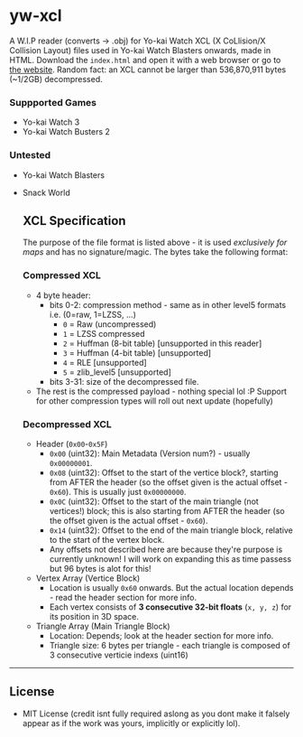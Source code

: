 # yw-xcl
A W.I.P reader (converts -> .obj) for Yo-kai Watch XCL (X CoLlision/X Collision Layout) files used in Yo-kai Watch Blasters onwards, made in HTML. Download the `index.html` and open it with a web browser or go to [the website](https://n123git.github.io/yw-xcl). Random fact: an XCL cannot be larger than 536,870,911 bytes (~1/2GB) decompressed.

### Suppported Games
* Yo-kai Watch 3
* Yo-kai Watch Busters 2

### Untested
* Yo-kai Watch Blasters
* Snack World

  ## XCL Specification
  The purpose of the file format is listed above - it is used *exclusively for maps* and has no signature/magic.
  The bytes take the following format:
  
  ### Compressed XCL
  * 4 byte header:
     * bits 0-2: compression method - same as in other level5 formats i.e. (0=raw, 1=LZSS, ...)
       * `0` = Raw (uncompressed)
       * `1` = LZSS compressed
       * `2` = Huffman (8-bit table) \[unsupported in this reader]
       * `3` = Huffman (4-bit table) \[unsupported]
       * `4` = RLE \[unsupported]
       * `5` = zlib\_level5 \[unsupported]
     * bits 3-31: size of the decompressed file.
  * The rest is the compressed payload - nothing special lol :P
  Support for other compression types will roll out next update (hopefully)
  ### Decompressed XCL
  * Header (`0x00`-`0x5F`)
    * `0x00` (uint32): Main Metadata (Version num?) - usually `0x00000001`.
    * `0x08` (uint32):  Offset to the start of the vertice block?, starting from AFTER the header (so the offset given is the actual offset - `0x60`). This is usually just `0x00000000`.
    * `0x0C` (uint32): Offset to the start of the main triangle (not vertices!) block; this is also starting from AFTER the header (so the offset given is the actual offset - `0x60`).
    * `0x14` (uint32): Offset to the end of the main triangle block, relative to the start of the vertex block.
    * Any offsets not described here are because they're purpose is currently unknown! I will work on expanding this as time passess but 96 bytes is alot for this!
  * Vertex Array (Vertice Block)
    * Location is usually `0x60` onwards. But the actual location depends - read the header section for more info.
    * Each vertex consists of **3 consecutive 32-bit floats** (`x, y, z`) for its position in 3D space.
  * Triangle Array (Main Triangle Block)
    * Location: Depends; look at the header section for more info.
    * Triangle size: 6 bytes per triangle - each triangle is composed of 3 consecutive verticie indexs (uint16)


--- 

## License

* MIT License (credit isnt fully required aslong as you dont make it falsely appear as if the work was yours, implicitly or explicitly lol).
